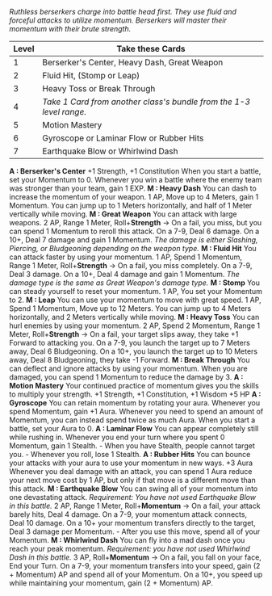 *Ruthless berserkers charge into battle head first. They use fluid and forceful attacks to utilize momentum. Berserkers will master their momentum with their brute strength.*

| Level | Take these Cards                                                    |
| ----- | ------------------------------------------------------------------- |
| 1     | Berserker's Center, Heavy Dash, Great Weapon                        |
| 2     | Fluid Hit, (Stomp or Leap)                                          |
| 3     | Heavy Toss or Break Through                                         |
| 4     | *Take 1 Card from another class's bundle from the 1-3 level range.* |
| 5     | Motion Mastery                                                      |
| 6     | Gyroscope or Laminar Flow or Rubber Hits                            |
| 7     | Earthquake Blow or Whirlwind Dash                                   |
**A : Berserker's Center**
	+1 Strength, +1 Constitution
	When you start a battle, set your Momentum to 0.
	Whenever you win a battle where the enemy team was stronger than your team, gain 1 EXP.
**M : Heavy Dash**
	You can dash to increase the momentum of your weapon.
	1 AP, Move up to 4 Meters, gain 1 Momentum.
	You can jump up to 1 Meters horizontally, and half of 1 Meter vertically while moving.
**M : Great Weapon**
	You can attack with large weapons.
	2 AP, Range 1 Meter, Roll+**Strength** ->
	On a fail, you miss, but you can spend 1 Momentum to reroll this attack.
	On a 7-9, Deal 6 damage.
	On a 10+, Deal 7 damage and gain 1 Momentum.
	*The damage is either Slashing, Piercing, or Bludgeoning depending on the weapon type.*
**M : Fluid Hit**
	You can attack faster by using your momentum.
	1 AP, Spend 1 Momentum, Range 1 Meter, Roll+**Strength** ->
	On a fail, you miss completely.
	On a 7-9, Deal 3 damage.
	On a 10+, Deal 4 damage and gain 1 Momentum.
	*The damage type is the same as Great Weapon's damage type.*
**M : Stomp**
	You can steady yourself to reset your momentum.
	1 AP, You set your Momentum to 2.
**M : Leap**
	You can use your momentum to move with great speed.
	1 AP, Spend 1 Momentum, Move up to 12 Meters.
	You can jump up to 4 Meters horizontally, and 2 Meters vertically while moving.
**M : Heavy Toss**
	You can hurl enemies by using your momentum.
	2 AP, Spend 2 Momentum, Range 1 Meter, Roll+**Strength** ->
	On a fail, your target slips away, they take +1 Forward to attacking you.
	On a 7-9, you launch the target up to 7 Meters away, Deal 6 Bludgeoning.
	On a 10+, you launch the target up to 10 Meters away, Deal 8 Bludgeoning, they take -1 Forward.
**M : Break Through**
	You can deflect and ignore attacks by using your momentum.
	When you are damaged, you can spend 1 Momentum to reduce the damage by 3.
**A : Motion Mastery**
	Your continued practice of momentum gives you the skills to multiply your strength.
	+1 Strength, +1 Constitution, +1 Wisdom
	+5 HP
**A : Gyroscope**
	You can retain momentum by rotating your aura.
	Whenever you spend Momentum, gain +1 Aura.
	Whenever you need to spend an amount of Momentum, you can instead spend twice as much Aura.
	When you start a battle, set your Aura to 0.
**A : Laminar Flow**
	You can appear completely still while rushing in.
	Whenever you end your turn where you spent 0 Momentum, gain 1 Stealth.
	- When you have Stealth, people cannot target you.
	- Whenever you roll, lose 1 Stealth.
**A : Rubber Hits**
	You can bounce your attacks with your aura to use your momentum in new ways.
	+3 Aura
	Whenever you deal damage with an attack, you can spend 1 Aura reduce your next move cost by 1 AP, but only if that move is a different move than this attack.
**M : Earthquake Blow**
	You can swing all of your momentum into one devastating attack.
	*Requirement: You have not used Earthquake Blow in this battle.*
	2 AP, Range 1 Meter, Roll+**Momentum** ->
	On a fail, your attack barely hits, Deal 4 damage.
	On a 7-9, your momentum attack connects, Deal 10 damage.
	On a 10+ your momentum transfers directly to the target, Deal 3 damage per Momentum.
	- After you use this move, spend all of your Momentum.
**M : Whirlwind Dash**
	You can fly into a mad dash once you reach your peak momentum.
	*Requirement: you have not used Whirlwind Dash in this battle.*
	3 AP, Roll+**Momentum** ->
	On a fail, you fall on your face, End your Turn.
	On a 7-9, your momentum transfers into your speed, gain (2 + Momentum) AP and spend all of your Momentum.
	On a 10+, you speed up while maintaining your momentum, gain (2 + Momentum) AP.
